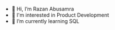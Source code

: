 - 👋 Hi, I’m Razan Abusamra
- 👀 I'm interested in Product Development
- 🌱 I’m currently learning SQL

<!---
rzanabusamra22/rzanabusamra22 is a ✨ special ✨ repository because its `README.md` (this file) appears on your GitHub profile.
You can click the Preview link to take a look at your changes.
--->
